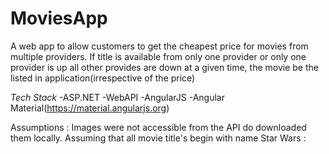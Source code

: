 # MoviesApp
A web app to allow customers to get the cheapest price for movies from multiple providers.
If title is available from only one provider or only one provider is up all other provides are down at a given 
time, the movie be the listed in application(irrespective of the price)

*Tech Stack*
	-ASP.NET
	-WebAPI
	-AngularJS
	-Angular Material(https://material.angularjs.org)

Assumptions :
Images were not accessible from the API do downloaded them locally. Assuming that all movie title's begin with name
Star Wars :

